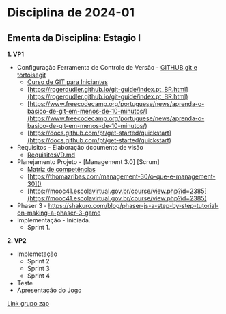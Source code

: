 # Disciplina de 2024-01

## Ementa da Disciplina: Estagio I

**1. VP1**

- Configuração Ferramenta de Controle de Versão - [GITHUB,git e tortoisegit](https://github.com/mbacefor)
  - [Curso de GIT para Iniciantes](https://www.udemy.com/git-e-github-para-iniciantes/)
  - [https://rogerdudler.github.io/git-guide/index.pt_BR.html](https://rogerdudler.github.io/git-guide/index.pt_BR.html)
  - [https://www.freecodecamp.org/portuguese/news/aprenda-o-basico-de-git-em-menos-de-10-minutos/](https://www.freecodecamp.org/portuguese/news/aprenda-o-basico-de-git-em-menos-de-10-minutos/)
  - [https://docs.github.com/pt/get-started/quickstart](https://docs.github.com/pt/get-started/quickstart)
- Requisitos - Elaboração dcoumento de visão
  - [RequisitosVD.md](../../Templates/RequisitosVD.md)
- Planejamento Projeto - [Management 3.0] [Scrum]
  - [Matriz de competências](https://forms.gle/qcGyoTsYXCwGPEa58)
  - [https://thomazribas.com/management-30/o-que-e-management-30]()
  - [https://mooc41.escolavirtual.gov.br/course/view.php?id=2385](https://mooc41.escolavirtual.gov.br/course/view.php?id=2385)
- Phaser 3 - https://shakuro.com/blog/phaser-js-a-step-by-step-tutorial-on-making-a-phaser-3-game
- Implementação - Iniciada.
  - Sprint 1.

**2. VP2**

- Implemetação
  - Sprint 2
  - Sprint 3
  - Sprint 4
- Teste
- Apresentação do Jogo


[Link grupo zap](https://chat.whatsapp.com/IywlNFnTCUfC90TRgbWLNE)

